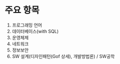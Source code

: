 # 주요 항목

1. 프로그래밍 언어
2. 데이터베이스(with SQL)
3. 운영체제
4. 네트워크
5. 정보보안
6. SW 설계(디자인패턴(Gof 상세), 개발방법론) / SW공학
